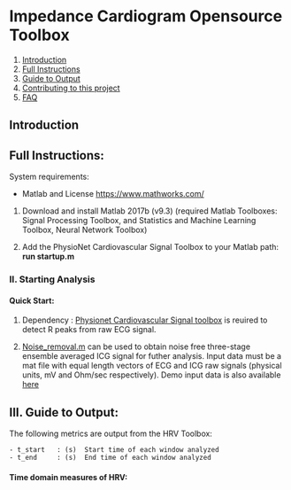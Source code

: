 # Impedance Cardiogram Opensource Toolbox

1. [Introduction](intro)
2. [Full Instructions](fullinst)
3. [Guide to Output](output) 
4. [Contributing to this project](cont)
5. [FAQ](faq)

<a name="intro"></a>
## Introduction



<a name="fullinst"></a>
## Full Instructions: 
System requirements:

- Matlab and License    https://www.mathworks.com/

1)  Download and install Matlab 2017b (v9.3) (required Matlab Toolboxes: 
    Signal Processing Toolbox, and Statistics and Machine Learning Toolbox, 
    Neural Network Toolbox)

2)  Add the PhysioNet Cardiovascular Signal Toolbox to your
    Matlab path: **run startup.m**
    
### II. Starting Analysis

#### Quick Start: 
1) Dependency : [Physionet Cardiovascular Signal toolbox](https://github.com/cliffordlab/PhysioNet-Cardiovascular-Signal-Toolbox) is reuired to detect R peaks from raw ECG signal.

2)  [Noise_removal.m](https://github.com/cliffordlab/ICG_OSToolbox/tree/master/ICG_Noise_Removal) can be used to obtain noise free three-stage ensemble averaged ICG signal for futher analysis. Input data must be a mat file with equal length vectors of ECG and ICG raw signals (physical units, mV and Ohm/sec respectively). Demo input data is also available [here](https://github.com/cliffordlab/ICG_OSToolbox/tree/master/ICG_ECG_Demo_Data/ECG_ICG_Data)



<a name="output"></a>
## III. Guide to Output:
The following metrics are output from the HRV Toolbox:

    - t_start   : (s)  Start time of each window analyzed
    - t_end     : (s)  End time of each window analyzed

#### Time domain measures of HRV:
